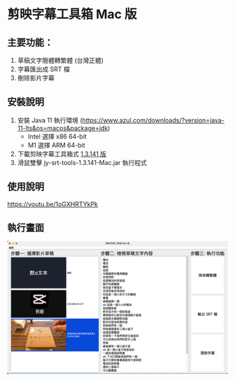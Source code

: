 # 剪映字幕工具箱 Mac 版
## 主要功能：
1. 草稿文字簡體轉繁體 (台灣正體)
2. 字幕匯出成 SRT 檔
3. 刪除影片字幕


## 安裝說明
1. 安裝 Java 11 執行環境 (https://www.azul.com/downloads/?version=java-11-lts&os=macos&package=jdk)
   * Intel 選擇 x86 64-bit
   * M1 選擇 ARM 64-bit
2. 下載剪映字幕工具箱式 [1.3.141 版](https://github.com/jackychu0830/jy-srt-tools/releases/download/1.3.141-Mac/jy-srt-tools-1.3.141-Mac.jar)
3. 滑鼠雙擊 jy-srt-tools-1.3.141-Mac.jar 執行程式


## 使用說明
https://youtu.be/1oGXHRTYkPk


## 執行畫面
![畫面1](https://github.com/jackychu0830/jy-srt-tools/raw/mac/screenshot-mac.png)

